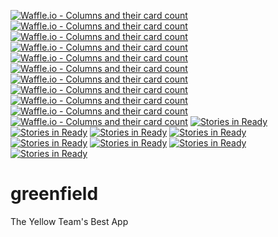 [![Waffle.io - Columns and their card count](https://badge.waffle.io/ShSukkar/GreenField.png?columns=all)](https://waffle.io/ShSukkar/GreenField?utm_source=badge)
[![Waffle.io - Columns and their card count](https://badge.waffle.io/ShSukkar/GreenField.png?columns=all)](https://waffle.io/ShSukkar/GreenField?utm_source=badge)
[![Waffle.io - Columns and their card count](https://badge.waffle.io/ShSukkar/GreenField.png?columns=all)](https://waffle.io/ShSukkar/GreenField?utm_source=badge)
[![Waffle.io - Columns and their card count](https://badge.waffle.io/ShSukkar/GreenField.png?columns=all)](https://waffle.io/ShSukkar/GreenField?utm_source=badge)
[![Waffle.io - Columns and their card count](https://badge.waffle.io/ShSukkar/GreenField.png?columns=all)](https://waffle.io/ShSukkar/GreenField?utm_source=badge)
[![Waffle.io - Columns and their card count](https://badge.waffle.io/ShSukkar/GreenField.png?columns=all)](https://waffle.io/ShSukkar/GreenField?utm_source=badge)
[![Waffle.io - Columns and their card count](https://badge.waffle.io/ShSukkar/GreenField.png?columns=all)](https://waffle.io/ShSukkar/GreenField?utm_source=badge)
[![Waffle.io - Columns and their card count](https://badge.waffle.io/ShSukkar/GreenField.png?columns=all)](https://waffle.io/ShSukkar/GreenField?utm_source=badge)
[![Waffle.io - Columns and their card count](https://badge.waffle.io/ShSukkar/GreenField.png?columns=all)](https://waffle.io/ShSukkar/GreenField?utm_source=badge)
[![Waffle.io - Columns and their card count](https://badge.waffle.io/ShSukkar/GreenField.png?columns=all)](https://waffle.io/ShSukkar/GreenField?utm_source=badge)
[![Waffle.io - Columns and their card count](https://badge.waffle.io/ShSukkar/GreenField.png?columns=all)](https://waffle.io/ShSukkar/GreenField?utm_source=badge)
[![Stories in Ready](https://badge.waffle.io/team-piranha/greenfield.png?label=ready&title=Ready)](https://waffle.io/team-piranha/greenfield)
[![Stories in Ready](https://badge.waffle.io/Project-Ganymede/Greenfield.png?label=ready&title=Ready)](https://waffle.io/Project-Ganymede/Greenfield)
[![Stories in Ready](https://badge.waffle.io/Project-Ganymede/Greenfield.png?label=ready&title=Ready)](https://waffle.io/Project-Ganymede/Greenfield)
[![Stories in Ready](https://badge.waffle.io/hypnotoads/greenfield.png?label=ready&title=Ready)](https://waffle.io/hypnotoads/greenfield)
[![Stories in Ready](https://badge.waffle.io/hypnotoads/greenfield.png?label=ready&title=Ready)](https://waffle.io/hypnotoads/greenfield)
[![Stories in Ready](https://badge.waffle.io/hrr18-captain-planet/greenfield.png?label=ready&title=Ready)](https://waffle.io/hrr18-captain-planet/greenfield)
[![Stories in Ready](https://badge.waffle.io/hrr18-captain-planet/greenfield.png?label=ready&title=Ready)](https://waffle.io/hrr18-captain-planet/greenfield)
[![Stories in Ready](https://badge.waffle.io/bananasbabay/greenfield.png?label=ready&title=Ready)](https://waffle.io/bananasbabay/greenfield)
# greenfield
The Yellow Team's Best App
